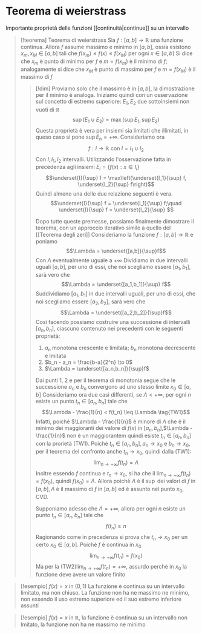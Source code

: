 # Teorema di weierstrass
Importante proprietà delle funzioni [[continuità|continue]] su un intervallo

>[!teorema] Teorema di weierstrass
>Sia $f : [a,b] \to \mathbb R$ una funzione continua. Allora $f$ assume massimo e minimo in $[a,b]$, ossia esistono $x_m, x_M \in [a,b]$ tali che $f(x_m) \leq f(x) \leq f(x_M)$ per ogni $x\in[a,b]$
>Si dice che $x_m$ è punto di minimo per $f$ e $m= f(x_m)$ è il minimo di $f$; analogamente si dice che $x_M$ è punto di massimo per $f$ e $m = f(x_M)$ è il massimo di $f$
>
>>[!dim]
>>Proviamo solo che il massimo è in $[a,b]$, la dimostrazione per il minimo è analoga.
>>Iniziamo quindi con un osservazione sul concetto di estremo superiore:
>>$E_1, E_2$ due sottoinsiemi non vuoti di $\mathbb R$
>>$$\sup(E_1 \cup E_2) = \max(\sup E_1, \sup E_2)$$
>>Questa proprietà è vera per insiemi sia limitati che illimitati, in queso caso si pone $\sup E_n = +\infty$.
>>Consideriamo ora
>>$$f : I \to \mathbb R \text{ con } I = I_1 \cup I_2$$
>>Con $I, I_1, I_2$ intervalli. Utilizzando l'osservazione fatta in precedenza agli insiemi $E_i = \left\lbrace f(x) : x \in I_i \right\rbrace$
>>$$\underset{I}{\sup} f = \max\left(\underset{I_1}{\sup} f, \underset{I_2}{\sup} f\right)$$
>>Quindi almeno una delle due relazione seguenti è vera.
>>$$\underset{I}{\sup} f = \underset{I_1}{\sup} f;\quad \underset{I}{\sup} f = \underset{I_2}{\sup} $$
>>
>>Dopo tutte queste premesse, possiamo finalmente dimostrare il teorema, con un approccio iterativo simile a quello del [[Teorema degli zeri]]
>>Consideriamo la funzione $f:[a,b]\to\mathbb R$ e poniamo
>>$$\Lambda = \underset{[a,b]}{\sup}f$$
>>Con $\Lambda$ eventualmente uguale a $+\infty$
>>Dividiamo in due intervalli uguali $[a,b]$, per uno di essi, che noi scegliamo essere $[a_1,b_1]$, sarà vero che
>>$$\Lambda = \underset{[a_1,b_1]}{\sup} f$$
>>Suddividiamo $[a_1,b_1]$ in due intervalli uguali, per uno di essi, che noi scegliamo essere $[a_2,b_2]$, sarà vero che
>>$$\Lambda = \underset{[a_2,b_2]}{\sup}f$$
>>Così facendo possiamo costruire una successione di intervalli $[a_n,b_n]$, ciascuno contenuto nei precedenti con le seguenti proprietà:
>>1. $a_n$ monotona crescente e limitata; $b_n$ monotona decrescente e lmitata
>>2. $b_n - a_n = \frac{b-a}{2^n} \to 0$
>>3. $\Lambda = \underset{[a_n,b_n]}{\sup}f$
>>
>> Dai punti 1, 2 e per il teorema di monotonia segue che le successione $a_n$ e $b_n$ convergono ad uno stesso limite $x_0 \in [a,b]$
>> Consideriamo ora due casi differenti, se $\Lambda < +\infty$, per ogni $n$ esiste un punto $t_n\in [a_n, b_n]$ tale che
>> $$\Lambda - \frac{1}{n} < f(t_n) \leq \Lambda \tag{TW1}$$
>> Infatti, poiché $\Lambda - \frac{1}{n}$ è minore di $\Lambda$ che è il minimo dei maggioranti dei valore di $f(x)$ in $[a_n,b_n]$,$\Lambda - \frac{1}{n}$ non è un maggiorantem quindi esiste $t_n\in[a_n,b_n]$ con la prorietà $(\text{TW1})$.
>> Poichè $t_n \in [a_n,b_n], a_n \to x_0$ e $b_n \to x_0$, per il teorema del confronto anche $t_n \to x_0$, quindi dalla $(\text{TW1})$:
>> $$\lim_{n\to+\infty}f(t_n) = \Lambda$$
>> Inoltre essendo $f$ continua e $t_n \to x_0$, si ha che il $\lim_{n\to+\infty}f(t_n) = f(x_0)$, quindi $f(x_0) = \Lambda$. Allora poichè $\Lambda$ è il $\sup$ dei valori di $f$ in $[a,b],\Lambda$ è il massimo di $f$ in $[a,b]$ ed è assunto nel punto $x_0$, CVD.
>> 
>> Supponiamo adesso che $\Lambda = +\infty$, allora per ogni $n$ esiste un punto $t_n \in [a_n,b_n]$ tale che
>> $$f(t_n) \geq n\tag{TW2}$$
>> Ragionando come in precedenza si prova che $t_n \to x_0$ per un certo $x_0 \in [a,b]$. Poichè $f$ è continua in $x_0$
>> $$\lim_{n\to+\infty}f(t_n) = f(x_0)$$
>> Ma per la $(\text{TW2}) \lim_{n\to+\infty}f(t_n) = +\infty$, assurdo perchè in $x_0$ la funzione deve avere un valore finito

>[!esempio]
>$f(x) = x$ in $(0,1)$
>La funzione è continua su un intervallo limitato, ma non chiuso. La funzione non ha ne massimo ne minimo, non essendo il uso estremo superiore ed il suo estremo inferiore assunti

>[!esempio]
>$f(x) = x$ in $\mathbb R$, la funzione è continua su un intervallo non lmitato, la funzione non ha ne massimo ne minimo




